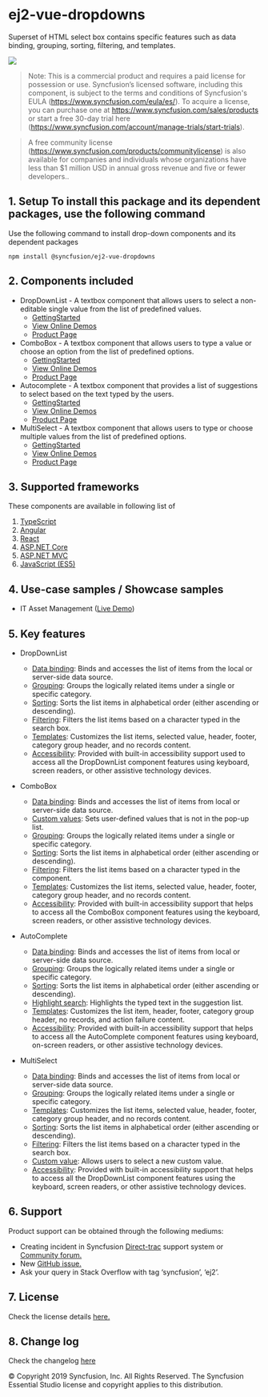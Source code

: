 # ej2-vue-dropdowns

Superset of HTML select box contains specific features such as data binding, grouping, sorting, filtering, and templates.

![](../../ReadMe_Images/gif.gif)

>Note: This is a commercial product and requires a paid license for possession or use. Syncfusion’s licensed software, including this component, is subject to the terms and conditions of Syncfusion's EULA (https://www.syncfusion.com/eula/es/). To acquire a license, you can purchase one at https://www.syncfusion.com/sales/products or start a free 30-day trial here (https://www.syncfusion.com/account/manage-trials/start-trials).

>A free community license (https://www.syncfusion.com/products/communitylicense) is also available for companies and individuals whose organizations have less than $1 million USD in annual gross revenue and five or fewer developers..

## 1. Setup To install this package and its dependent packages, use the following command

Use the following command to install drop-down components and its dependent packages

```
npm install @syncfusion/ej2-vue-dropdowns
```

## 2. Components included

* DropDownList - A textbox component that allows users to select a non-editable single value from the list of predefined values.
    * [GettingStarted](https://ej2.syncfusion.com/vue/documentation/drop-down-list/getting-started)
    * [View Online Demos](https://ej2.syncfusion.com/vue/demos/#/material/drop-down-list/default.html)
    * [Product Page](https://www.syncfusion.com/products/vue/dropdownlist)
* ComboBox - A textbox component that allows users to type a value or choose an option from the list of predefined options.
    * [GettingStarted](https://ej2.syncfusion.com/vue/documentation/combo-box/getting-started)
    * [View Online Demos](https://ej2.syncfusion.com/vue/demos/#/material/combo-box/default.html)
    * [Product Page](https://www.syncfusion.com/products/vue/combobox)
* Autocomplete - A textbox component that provides a list of suggestions to select based on the text typed by the users.
    * [GettingStarted](https://ej2.syncfusion.com/vue/documentation/auto-complete/getting-started)
    * [View Online Demos](https://ej2.syncfusion.com/vue/demos/#/material/auto-complete/default.html)
    * [Product Page](https://www.syncfusion.com/products/vue/autocomplete)
* MultiSelect - A textbox component that allows users to type or choose multiple values from the list of predefined options.
    * [GettingStarted](https://ej2.syncfusion.com/vue/documentation/multi-select/getting-started)
    * [View Online Demos](https://ej2.syncfusion.com/vue/demos/#/material/multi-select/default.html)
    * [Product Page](https://www.syncfusion.com/products/vue/multiselect)

## 3. Supported frameworks
These components are available in following list of 
1.  [TypeScript](https://ej2.syncfusion.com/demos/#/material)
2.	[Angular](https://ej2.syncfusion.com/angular/demos/#/material)
3.	[React](https://ej2.syncfusion.com/react/demos/#/material)
4.	[ASP.NET Core](https://ej2.syncfusion.com/aspnetcore/)
5.	[ASP.NET MVC](https://ej2.syncfusion.com/aspnetcore/)
6.	[JavaScript (ES5)](https://ej2.syncfusion.com/javascript/demos/#/material)

## 4. Use-case samples / Showcase samples

* IT Asset Management ([Live Demo](https://ej2.syncfusion.com/showcase/vue/assetmanagement/?utm_source=npm&utm_campaign=dropdown#/))

## 5. Key features
* DropDownList
    * [Data binding](https://ej2.syncfusion.com/vue/demos/#/material/drop-down-list/data-binding.html): Binds and accesses the list of items from the local or server-side data source.
    * [Grouping](https://ej2.syncfusion.com/vue/demos/#/material/drop-down-list/grouping-icon.html): Groups the logically related items under a single or specific category.
    * [Sorting](https://ej2.syncfusion.com/vue/documentation/api/drop-down-list#sortorder): Sorts the list items in alphabetical order (either ascending or descending).
    * [Filtering](https://ej2.syncfusion.com/vue/demos/#/material/drop-down-list/filtering.html): Filters the list items based on a character typed in the search box.
    * [Templates](https://ej2.syncfusion.com/vue/demos/#/material/drop-down-list/template.html): Customizes the list items, selected value, header, footer, category group header, and no records content.
    * [Accessibility](https://ej2.syncfusion.com/vue/documentation/drop-down-list/accessibility): Provided with built-in accessibility support used to access all the DropDownList component features using keyboard, screen readers, or other assistive technology devices.

* ComboBox
    * [Data binding](https://ej2.syncfusion.com/vue/demos/#/material/combo-box/data-binding.html): Binds and accesses the list of items from local or server-side data source.
    * [Custom values](https://ej2.syncfusion.com/vue/demos/#/material/combo-box/custom-value.html): Sets user-defined values that is not in the pop-up list.
    * [Grouping](https://ej2.syncfusion.com/vue/demos/#/material/combo-box/grouping-icon.html): Groups the logically related items under a single or specific category.
    * [Sorting](https://ej2.syncfusion.com/vue/documentation/api/combo-box#sortorder): Sorts the list items in alphabetical order (either ascending or descending).
    * [Filtering](https://ej2.syncfusion.com/vue/demos/#/material/combo-box/filtering.html): Filters the list items based on a character typed in the component.
    * [Templates](https://ej2.syncfusion.com/vue/demos/#/material/combo-box/template.html): Customizes the list items, selected value, header, footer, category group header, and no records content.
    * [Accessibility](https://ej2.syncfusion.com/vue/documentation/combo-box/accessibility): Provided with built-in accessibility support that helps to access all the ComboBox component features using the keyboard, screen readers, or other assistive technology devices.


* AutoComplete
    * [Data binding](https://ej2.syncfusion.com/vue/demos/#/material/auto-complete/data-binding.html): Binds and accesses the list of items from local or server-side data source.
    * [Grouping](https://ej2.syncfusion.com/vue/demos/#/material/auto-complete/grouping-icon.html): Groups the logically related items under a single or specific category.
    * [Sorting](https://ej2.syncfusion.com/vue/documentation/api/auto-complete#sortorder): Sorts the list items in alphabetical order (either ascending or descending).
    * [Highlight search](https://ej2.syncfusion.com/vue/demos/#/material/auto-complete/highlight.html): Highlights the typed text in the suggestion list.
    * [Templates](https://ej2.syncfusion.com/vue/demos/#/material/auto-complete/template.html): Customizes the list item, header, footer, category group header, no records, and action failure content.
    * [Accessibility](https://ej2.syncfusion.com/vue/documentation/auto-complete/accessibility): Provided with built-in accessibility support that helps to access all the AutoComplete component features using keyboard, on-screen readers, or other assistive technology devices.


* MultiSelect
    * [Data binding](https://ej2.syncfusion.com/vue/demos/#/material/multi-select/data-binding.html): Binds and accesses the list of items from local or server-side data source.
    * [Grouping](https://ej2.syncfusion.com/vue/demos/#/material/multi-select/grouping-icon.html): Groups the logically related items under a single or specific category.
    * [Templates](https://ej2.syncfusion.com/vue/demos/#/material/multi-select/template.html): Customizes the list items, selected value, header, footer, category group header, and     no records content.
    * [Sorting](https://ej2.syncfusion.com/vue/documentation/api/multi-select#sortorder): Sorts the list items in alphabetical order (either ascending or descending).
    * [Filtering](https://ej2.syncfusion.com/vue/demos/#/material/multi-select/filtering.html): Filters the list items based on a character typed in the search box.
    * [Custom value](https://ej2.syncfusion.com/vue/demos/#/material/multi-select/custom-value.html): Allows users to select a new custom value.
    * [Accessibility](https://ej2.syncfusion.com/vue/documentation/multi-select/accessibility): Provided with built-in accessibility support that helps to access all the      DropDownList component features using the keyboard, screen readers, or other assistive technology devices.

## 6. Support
Product support can be obtained through the following mediums:
* Creating incident in Syncfusion [Direct-trac](https://www.syncfusion.com/support/directtrac/incidents?utm_source=npm&utm_campaign=dropdwon) support system or [Community forum.](https://www.syncfusion.com/forums/essential-js2?utm_source=npm&utm_campaign=dropdwon)
* New [GitHub issue.](https://github.com/syncfusion/ej2-vue-ui-components/issues/new)
* Ask your query in Stack Overflow with tag ‘syncfusion’, ‘ej2’.

 
## 7. License 
Check the license details [here.](https://github.com/syncfusion/ej2/blob/master/license?utm_source=npm&utm_campaign=dropdown)

## 8. Change log 
 Check the changelog [here](https://github.com/syncfusion/ej2-vue-ui-components/blob/master/components/dropdowns/CHANGELOG.md)

© Copyright 2019 Syncfusion, Inc. All Rights Reserved. The Syncfusion Essential Studio license and copyright applies to this distribution.
